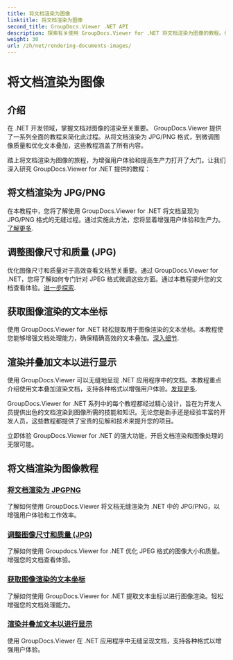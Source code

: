 ```yaml
---
title: 将文档渲染为图像
linktitle: 将文档渲染为图像
second_title: GroupDocs.Viewer .NET API
description: 探索有关使用 GroupDocs.Viewer for .NET 将文档渲染为图像的教程。优化图像质量，提取文本坐标，增强用户体验。
weight: 30
url: /zh/net/rendering-documents-images/
---
```


# 将文档渲染为图像

## 介绍

在 .NET 开发领域，掌握文档对图像的渲染至关重要。 GroupDocs.Viewer 提供了一系列全面的教程来简化此过程。从将文档渲染为 JPG/PNG 格式，到微调图像质量和优化文本叠加，这些教程涵盖了所有内容。

踏上将文档渲染为图像的旅程，为增强用户体验和提高生产力打开了大门。让我们深入研究 GroupDocs.Viewer for .NET 提供的教程：

## 将文档渲染为 JPG/PNG
在本教程中，您将了解使用 GroupDocs.Viewer for .NET 将文档呈现为 JPG/PNG 格式的无缝过程。通过实施此方法，您将显着增强用户体验和生产力。[了解更多](./render-jpg-png/).

## 调整图像尺寸和质量 (JPG)
优化图像尺寸和质量对于高效查看文档至关重要。通过 GroupDocs.Viewer for .NET，您将了解如何专门针对 JPEG 格式微调这些方面。通过本教程提升您的文档查看体验。[进一步探索](./adjust-image-size-and-quality-jpg/).

## 获取图像渲染的文本坐标
使用 GroupDocs.Viewer for .NET 轻松提取用于图像渲染的文本坐标。本教程使您能够增强文档处理能力，确保精确高效的文本叠加。[深入细节](./get-text-coordinates-image/).

## 渲染并叠加文本以进行显示
使用 GroupDocs.Viewer 可以无缝地呈现 .NET 应用程序中的文档。本教程重点介绍使用文本叠加渲染文档，支持各种格式以增强用户体验。[发现更多](./render-with-text-overlay/).

GroupDocs.Viewer for .NET 系列中的每个教程都经过精心设计，旨在为开发人员提供出色的文档渲染到图像所需的技能和知识。无论您是新手还是经验丰富的开发人员，这些教程都提供了宝贵的见解和技术来提升您的项目。

立即体验 GroupDocs.Viewer for .NET 的强大功能，开启文档渲染和图像处理的无限可能。

## 将文档渲染为图像教程
### [将文档渲染为 JPGPNG](./render-jpg-png/)
了解如何使用 GroupDocs.Viewer 将文档无缝渲染为 .NET 中的 JPG/PNG，以增强用户体验和工作效率。
### [调整图像尺寸和质量 (JPG)](./adjust-image-size-and-quality-jpg/)
了解如何使用 Groupdocs.Viewer for .NET 优化 JPEG 格式的图像大小和质量。增强您的文档查看体验。
### [获取图像渲染的文本坐标](./get-text-coordinates-image/)
了解如何使用 GroupDocs.Viewer for .NET 提取文本坐标以进行图像渲染。轻松增强您的文档处理能力。
### [渲染并叠加文本以进行显示](./render-with-text-overlay/)
使用 GroupDocs.Viewer 在 .NET 应用程序中无缝呈现文档，支持各种格式以增强用户体验。